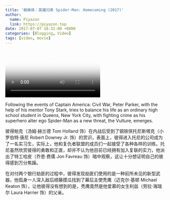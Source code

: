 ```yaml
---
title: '蜘蛛侠：英雄归来 Spider-Man: Homecoming (2017)'
author:
  name: Piyazon
  link: https://piyazon.top
date: 2017-07-07 16:32:00 +0800
categories: [Blogging, Video]
tags: [video, movie]
---
```



<video id="player" class="weixin_video" playsinline controls x-webkit-airplay poster="https://git.lug.ustc.edu.cn/flame3/images/-/raw/main/movie/spider-man-1.webp"
  wxv="wxv_2187733883784396805" src="">
  <track kind="captions" label="English" src="https://piyazon.top/storage/assets/subtitles/spider-man-1-ec.vtt" srclang="en"
      />
</video>

Following the events of Captain America: Civil War, Peter Parker, with the help of his mentor Tony Stark, tries to balance his life as an ordinary high school student in Queens, New York City, with fighting crime as his superhero alter ego Spider-Man as a new threat, the Vulture, emerges.

彼得帕克（汤姆·赫兰德 Tom Holland 饰）在内战后受到了钢铁侠托尼斯塔克（小罗伯特·唐尼 Robert Downey Jr. 饰）的赏识，表面上，彼得进入托尼的公司成为了一名实习生，实际上，他和复仇者联盟的成员们一起接受了各种各样的训练。托尼虽然欣赏彼得的勇敢和正直，却并不认为他目前已经拥有加入复联的实力，他派出了特工哈皮（乔恩·费儒 Jon Favreau 饰）暗中观察，这让十分想证明自己的彼得感到万分焦躁。

在对付两个银行劫匪的过程中，彼得发现劫匪们使用的是一种前所未见的新型武器，他孤身一人深入敌后顺藤摸瓜找到了幕后主使秃鹰（迈克尔·基顿 Michael Keaton 饰），让他彼得没有想到的是，秃鹰竟然是他爱慕的女生利兹（劳拉·海瑞尔 Laura Harrier 饰）的父亲。